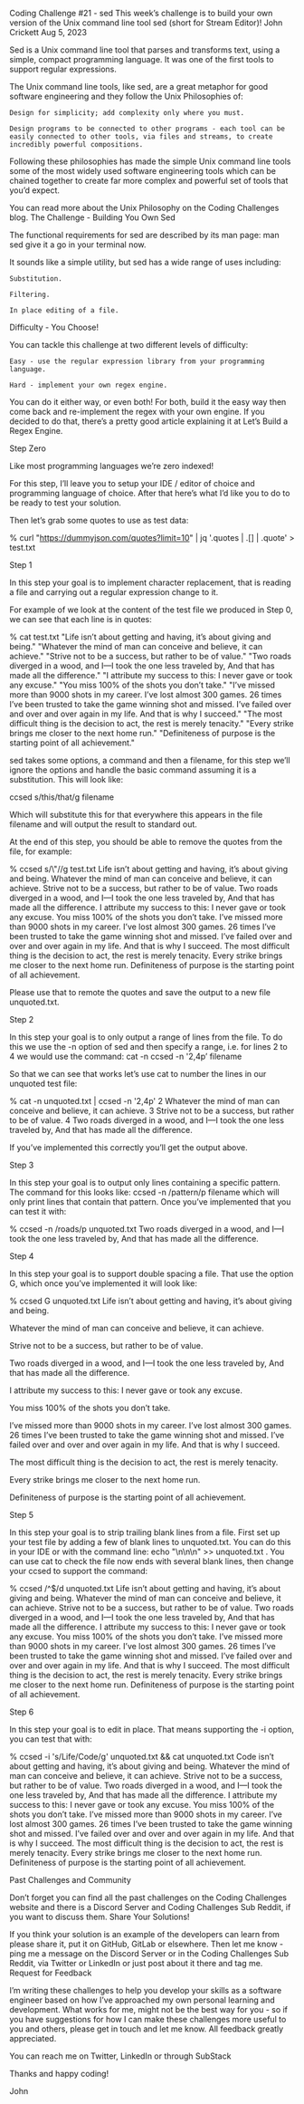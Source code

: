 Coding Challenge #21 - sed
This week’s challenge is to build your own version of the Unix command line tool sed (short for Stream Editor)!
John Crickett
Aug 5, 2023

Sed is a Unix command line tool that parses and transforms text, using a simple, compact programming language. It was one of the first tools to support regular expressions.

The Unix command line tools, like sed, are a great metaphor for good software engineering and they follow the Unix Philosophies of:

    Design for simplicity; add complexity only where you must.

    Design programs to be connected to other programs - each tool can be easily connected to other tools, via files and streams, to create incredibly powerful compositions.

Following these philosophies has made the simple Unix command line tools some of the most widely used software engineering tools which can be chained together to create far more complex and powerful set of tools that you’d expect.

You can read more about the Unix Philosophy on the Coding Challenges blog.
The Challenge - Building You Own Sed

The functional requirements for sed are described by its man page: man sed give it a go in your terminal now.

It sounds like a simple utility, but sed has a wide range of uses including:

    Substitution.

    Filtering.

    In place editing of a file.

Difficulty - You Choose!

You can tackle this challenge at two different levels of difficulty:

    Easy - use the regular expression library from your programming language.

    Hard - implement your own regex engine.

You can do it either way, or even both! For both, build it the easy way then come back and re-implement the regex with your own engine. If you decided to do that, there’s a pretty good article explaining it at Let’s Build a Regex Engine.

Step Zero

Like most programming languages we’re zero indexed!

For this step, I’ll leave you to setup your IDE / editor of choice and programming language of choice. After that here’s what I’d like you to do to be ready to test your solution.

Then let’s grab some quotes to use as test data:

% curl "https://dummyjson.com/quotes?limit=10" | jq '.quotes | .[] | .quote' > test.txt

Step 1

In this step your goal is to implement character replacement, that is reading a file and carrying out a regular expression change to it.

For example of we look at the content of the test file we produced in Step 0, we can see that each line is in quotes:

% cat test.txt
"Life isn’t about getting and having, it’s about giving and being."
"Whatever the mind of man can conceive and believe, it can achieve."
"Strive not to be a success, but rather to be of value."
"Two roads diverged in a wood, and I—I took the one less traveled by, And that has made all the difference."
"I attribute my success to this: I never gave or took any excuse."
"You miss 100% of the shots you don’t take."
"I’ve missed more than 9000 shots in my career. I’ve lost almost 300 games. 26 times I’ve been trusted to take the game winning shot and missed. I’ve failed over and over and over again in my life. And that is why I succeed."
"The most difficult thing is the decision to act, the rest is merely tenacity."
"Every strike brings me closer to the next home run."
"Definiteness of purpose is the starting point of all achievement."

sed takes some options, a command and then a filename, for this step we’ll ignore the options and handle the basic command assuming it is a substitution. This will look like:

ccsed s/this/that/g filename

Which will substitute this for that everywhere this appears in the file filename and will output the result to standard out.

At the end of this step, you should be able to remove the quotes from the file, for example:

% ccsed s/\\"//g test.txt
Life isn’t about getting and having, it’s about giving and being.
Whatever the mind of man can conceive and believe, it can achieve.
Strive not to be a success, but rather to be of value.
Two roads diverged in a wood, and I—I took the one less traveled by, And that has made all the difference.
I attribute my success to this: I never gave or took any excuse.
You miss 100% of the shots you don’t take.
I’ve missed more than 9000 shots in my career. I’ve lost almost 300 games. 26 times I’ve been trusted to take the game winning shot and missed. I’ve failed over and over and over again in my life. And that is why I succeed.
The most difficult thing is the decision to act, the rest is merely tenacity.
Every strike brings me closer to the next home run.
Definiteness of purpose is the starting point of all achievement.

Please use that to remote the quotes and save the output to a new file unquoted.txt.

Step 2

In this step your goal is to only output a range of lines from the file. To do this we use the -n option of sed and then specify a range, i.e. for lines 2 to 4 we would use the command: cat -n ccsed -n '2,4p’ filename

So that we can see that works let’s use cat to number the lines in our unquoted test file:

% cat -n unquoted.txt | ccsed -n '2,4p'
2	Whatever the mind of man can conceive and believe, it can achieve.
3	Strive not to be a success, but rather to be of value.
4	Two roads diverged in a wood, and I—I took the one less traveled by, And that has made all the difference.

If you’ve implemented this correctly you’ll get the output above.

Step 3

In this step your goal is to output only lines containing a specific pattern. The command for this looks like: ccsed -n /pattern/p filename which will only print lines that contain that pattern. Once you’ve implemented that you can test it with:

% ccsed -n /roads/p unquoted.txt
Two roads diverged in a wood, and I—I took the one less traveled by, And that has made all the difference.

Step 4

In this step your goal is to support double spacing a file. That use the option G, which once you’ve implemented it will look like:

% ccsed G unquoted.txt
Life isn’t about getting and having, it’s about giving and being.

Whatever the mind of man can conceive and believe, it can achieve.

Strive not to be a success, but rather to be of value.

Two roads diverged in a wood, and I—I took the one less traveled by, And that has made all the difference.

I attribute my success to this: I never gave or took any excuse.

You miss 100% of the shots you don’t take.

I’ve missed more than 9000 shots in my career. I’ve lost almost 300 games. 26 times I’ve been trusted to take the game winning shot and missed. I’ve failed over and over and over again in my life. And that is why I succeed.

The most difficult thing is the decision to act, the rest is merely tenacity.

Every strike brings me closer to the next home run.

Definiteness of purpose is the starting point of all achievement.

Step 5

In this step your goal is to strip trailing blank lines from a file. First set up your test file by adding a few of blank lines to unquoted.txt. You can do this in your IDE or with the command line: echo "\n\n\n" >> unquoted.txt . You can use cat to check the file now ends with several blank lines, then change your ccsed to support the command:

% ccsed /^$/d unquoted.txt
Life isn’t about getting and having, it’s about giving and being.
Whatever the mind of man can conceive and believe, it can achieve.
Strive not to be a success, but rather to be of value.
Two roads diverged in a wood, and I—I took the one less traveled by, And that has made all the difference.
I attribute my success to this: I never gave or took any excuse.
You miss 100% of the shots you don’t take.
I’ve missed more than 9000 shots in my career. I’ve lost almost 300 games. 26 times I’ve been trusted to take the game winning shot and missed. I’ve failed over and over and over again in my life. And that is why I succeed.
The most difficult thing is the decision to act, the rest is merely tenacity.
Every strike brings me closer to the next home run.
Definiteness of purpose is the starting point of all achievement.

Step 6

In this step your goal is to edit in place. That means supporting the -i option, you can test that with:

% ccsed -i 's/Life/Code/g' unquoted.txt && cat unquoted.txt
Code isn’t about getting and having, it’s about giving and being.
Whatever the mind of man can conceive and believe, it can achieve.
Strive not to be a success, but rather to be of value.
Two roads diverged in a wood, and I—I took the one less traveled by, And that has made all the difference.
I attribute my success to this: I never gave or took any excuse.
You miss 100% of the shots you don’t take.
I’ve missed more than 9000 shots in my career. I’ve lost almost 300 games. 26 times I’ve been trusted to take the game winning shot and missed. I’ve failed over and over and over again in my life. And that is why I succeed.
The most difficult thing is the decision to act, the rest is merely tenacity.
Every strike brings me closer to the next home run.
Definiteness of purpose is the starting point of all achievement.

Past Challenges and Community

Don’t forget you can find all the past challenges on the Coding Challenges website and there is a Discord Server and Coding Challenges Sub Reddit, if you want to discuss them.
Share Your Solutions!

If you think your solution is an example of the developers can learn from please share it, put it on GitHub, GitLab or elsewhere. Then let me know - ping me a message on the Discord Server or in the Coding Challenges Sub Reddit, via Twitter or LinkedIn or just post about it there and tag me.
Request for Feedback

I’m writing these challenges to help you develop your skills as a software engineer based on how I’ve approached my own personal learning and development. What works for me, might not be the best way for you - so if you have suggestions for how I can make these challenges more useful to you and others, please get in touch and let me know. All feedback greatly appreciated.

You can reach me on Twitter, LinkedIn or through SubStack

Thanks and happy coding!

John